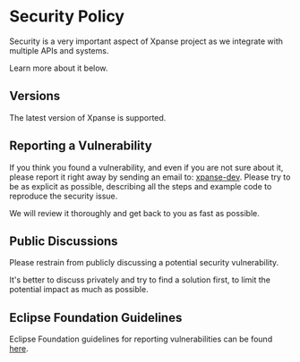 # Security Policy

Security is a very important aspect of Xpanse project as we integrate with multiple APIs and systems.

Learn more about it below.

## Versions

The latest version of Xpanse is supported.

## Reporting a Vulnerability

If you think you found a vulnerability, and even if you are not sure about it, please report it right away by sending an email to: [xpanse-dev](mailto:https://accounts.eclipse.org/mailing-list/xpanse-dev). Please try to be as explicit as possible, describing all the steps and example code to reproduce the security issue.

We will review it thoroughly and get back to you as fast as possible.

## Public Discussions

Please restrain from publicly discussing a potential security vulnerability.

It's better to discuss privately and try to find a solution first, to limit the potential impact as much as possible.

## Eclipse Foundation Guidelines

Eclipse Foundation guidelines for reporting vulnerabilities can be found [here](https://www.eclipse.org/security/).
